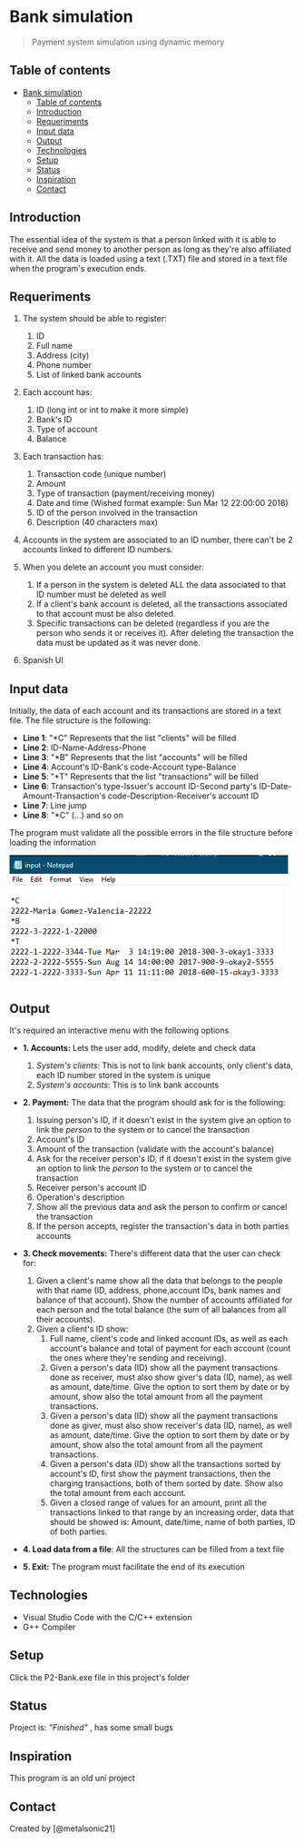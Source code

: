 # Bank simulation
> Payment system simulation using dynamic memory

## Table of contents
- [Bank simulation](#bank-simulation)
  - [Table of contents](#table-of-contents)
  - [Introduction](#introduction)
  - [Requeriments](#requeriments)
  - [Input data](#input-data)
  - [Output](#output)
  - [Technologies](#technologies)
  - [Setup](#setup)
  - [Status](#status)
  - [Inspiration](#inspiration)
  - [Contact](#contact)


## Introduction

The essential idea of the system is that a person linked with it is able to receive and send money to another person as long as they're also affiliated with it. All the data is loaded using a text (.TXT) file and stored in a text file when the program's execution ends.

## Requeriments

1. The system should be able to register:
   1. ID
   2. Full name
   3. Address (city)
   4. Phone number
   5. List of linked bank accounts

2. Each account has:
   1. ID (long int or int to make it more simple)
   2. Bank's ID
   3. Type of account
   4. Balance

3. Each transaction has:
   1. Transaction code (unique number)
   2. Amount
   3. Type of transaction (payment/receiving money)
   4. Date and time (Wished format example: Sun Mar 12 22:00:00 2018)
   5. ID of the person involved in the transaction
   6. Description (40 characters max)

4. Accounts in the system are associated to an ID number, there can't be 2 accounts linked to different ID numbers.
   
5. When you delete an account you must consider:
   1. If a person in the system is deleted ALL the data associated to that ID number must be deleted as well
   2. If a client's bank account is deleted, all the transactions associated to that account must be also deleted.
   3. Specific transactions can be deleted (regardless if you are the person who sends it or receives it). After deleting the transaction the data must be updated as it was never done.

6. Spanish UI

## Input data

Initially, the data of each account and its transactions are stored in a text file. The file structure is the following:

* __Line 1__: "*C" Represents that the list "clients" will be filled
* __Line 2__: ID-Name-Address-Phone
* __Line 3__: "*B" Represents that the list "accounts" will be filled
* __Line 4__: Account's ID-Bank's code-Account type-Balance
* __Line 5__: "*T" Represents that the list "transactions" will be filled
* __Line 6__: Transaction's type-Issuer's account ID-Second party's ID-Date-Amount-Transaction's code-Description-Receiver's account ID
* __Line 7__: Line jump
* __Line 8__: "*C" (...) and so on

The program must validate all the possible errors in the file structure before loading the information

![Example](./img/exampleFile.png)

## Output

It's required an interactive menu with the following options

* __1. Accounts:__ Lets the user add, modify, delete and check data
  1. *System's clients*: This is not to link bank accounts, only client's data, each ID number stored in the system is unique
  2. *System's accounts*: This is to link bank accounts

* __2. Payment:__ The data that the program should ask for is the following:
  1. Issuing person's ID, if it doesn't exist in the system give an option to link the *person* to the system or to cancel the transaction
  2. Account's ID
  3. Amount of the transaction (validate with the account's balance)
  4. Ask for the receiver person's ID, if it doesn't exist in the system give an option to link the *person* to the system or to cancel the transaction
  5. Receiver person's account ID
  6. Operation's description
  7. Show all the previous data and ask the person to confirm or cancel the transaction
  8. If the person accepts, register the transaction's data in both parties accounts


* __3. Check movements:__ There's different data that the user can check for:
  1. Given a client's name show all the data that belongs to the people with that name (ID, address, phone,account IDs, bank names and balance of that account). Show the number of accounts affiliated for each person and the total balance (the sum of all balances from all their accounts).
  2. Given a client's ID show:
     1. Full name, client's code and linked account IDs, as well as each account's balance and total of payment for each account (count the ones where they're sending and receiving).
     2. Given a person's data (ID) show all the payment transactions done as receiver, must also show giver's data (ID, name), as well as amount, date/time. Give the option to sort them by date or by amount, show also the total amount from all the payment transactions.
     3. Given a person's data (ID) show all the payment transactions done as giver, must also show receiver's data (ID, name), as well as amount, date/time. Give the option to sort them by date or by amount, show also the total amount from all the payment transactions.
     4. Given a person's data (ID) show all the transactions sorted by account's ID, first show the payment transactions, then the charging transactions, both of them sorted by date. Show also the total amount from each account.
     5. Given a closed range of values for an amount, print all the transactions linked to that range by an increasing order, data that should be showed is: Amount, date/time, name of both parties, ID of both parties.

* __4. Load data from a file__: All the structures can be filled from a text file

* __5. Exit:__ The program must facilitate the end of its execution

## Technologies
* Visual Studio Code with the C/C++ extension
* G++ Compiler

## Setup

Click the P2-Bank.exe file in this project's folder

## Status
Project is: _"Finished"_ , has some small bugs

## Inspiration
This program is an old uni project

## Contact
Created by [@metalsonic21]
